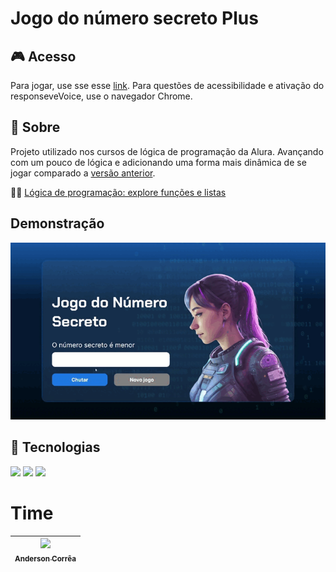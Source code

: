 <h1>Jogo do número secreto Plus</h1>

<h2>🎮 Acesso</h2>

Para jogar, use sse esse [link](https://numero-secreto-plus.vercel.app/). 
Para questões de acessibilidade e ativação do responseveVoice, use o navegador Chrome.

<h2>🔖 Sobre</h2>

Projeto utilizado nos cursos de lógica de programação da Alura. Avançando com um pouco de lógica e adicionando uma forma mais dinâmica de se jogar comparado a [versão anterior](https://github.com/Anderson-Andy-Correa/11-Javascript-NumeroSecreto-Logica).

📙🧠 [Lógica de programação: explore funções e listas](https://cursos.alura.com.br/course/logica-programacao-funcoes-listas)

## Demonstração
![Demonstração completa do jogo](img/Demosntracao_NumeroSecretoPlus.gif)

## 🚀 Tecnologias
<div>
  <img src="https://img.shields.io/badge/HTML-FFB300?style=for-the-badge&logo=html5&logoColor=black">
  <img src="https://img.shields.io/badge/CSS-239120?&style=for-the-badge&logo=css3&logoColor=white">
  <img src="https://img.shields.io/badge/JavaScript-F7DF1E?style=for-the-badge&logo=javascript&logoColor=black">
</div>

# Time

| [<img loading="lazy" src="https://avatars.githubusercontent.com/u/106445568?v=4" width=115><br><sub>Anderson Corrêa</sub>](https://github.com/Anderson-Andy-Correa) 
| :---: |
